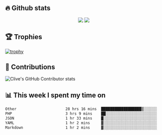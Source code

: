 ## &#128293; Github stats

<!-- GitHub Readme Streak Stats - https://github.com/DenverCoder1/github-readme-streak-stats -->
<p align="center">

<picture>
  <source 
    srcset="https://github-readme-stats.vercel.app/api?username=clivewalkden&count_private=true&show_icons=true&theme=darcula"
    media="(prefers-color-scheme: dark)"
  />
  <source
    srcset="https://github-readme-stats.vercel.app/api?username=clivewalkden&count_private=true&show_icons=true&theme=calm"
    media="(prefers-color-scheme: light), (prefers-color-scheme: no-preference)"
  />
  <img src="https://github-readme-stats.vercel.app/api?username=clivewalkden&count_private=true&show_icons=true&theme=darcula" />
</picture>

<a href="https://git.io/streak-stats" target="_blank">
  <img src="http://github-readme-streak-stats.herokuapp.com?user=clivewalkden&theme=darcula&date_format=j%20M%5B%20Y%5D" />
</a>

</p>

## &#127942; Trophies
[![trophy](https://github-profile-trophy.vercel.app/?username=clivewalkden&theme=onedark)](https://github.com/clivewalkden/github-profile-trophy)

## &#129309; Contributions
![Clive's GitHub Contributor stats](https://github-contributor-stats.vercel.app/api?username=clivewalkden)

## &#128202; This week I spent my time on
<!--START_SECTION:waka-->

```txt
Other                      28 hrs 16 mins  ██████████████████▒░░░░░░   73.77 %
PHP                        3 hrs 9 mins    ██░░░░░░░░░░░░░░░░░░░░░░░   08.23 %
JSON                       1 hr 33 mins    █░░░░░░░░░░░░░░░░░░░░░░░░   04.05 %
YAML                       1 hr 2 mins     ▓░░░░░░░░░░░░░░░░░░░░░░░░   02.71 %
Markdown                   1 hr 2 mins     ▓░░░░░░░░░░░░░░░░░░░░░░░░   02.70 %
```

<!--END_SECTION:waka-->
